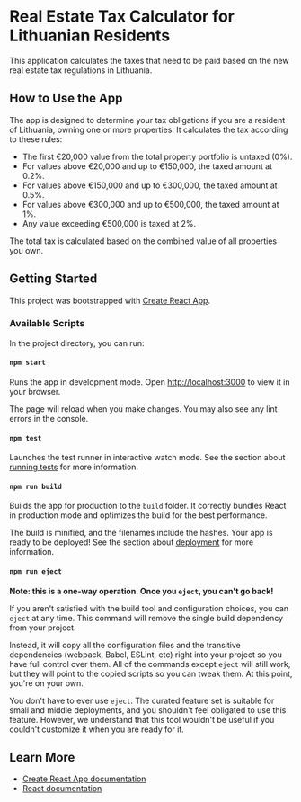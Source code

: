 # Real Estate Tax Calculator for Lithuanian Residents

This application calculates the taxes that need to be paid based on the new real estate tax regulations in Lithuania.

## How to Use the App

The app is designed to determine your tax obligations if you are a resident of Lithuania, owning one or more properties. It calculates the tax according to these rules:

- The first €20,000 value from the total property portfolio is untaxed (0%).
- For values above €20,000 and up to €150,000, the taxed amount at 0.2%.
- For values above €150,000 and up to €300,000, the taxed amount at 0.5%.
- For values above €300,000 and up to €500,000, the taxed amount at 1%.
- Any value exceeding €500,000 is taxed at 2%.

The total tax is calculated based on the combined value of all properties you own.

## Getting Started
This project was bootstrapped with [Create React App](https://github.com/facebook/create-react-app).

### Available Scripts

In the project directory, you can run:

#### `npm start`

Runs the app in development mode. Open [http://localhost:3000](http://localhost:3000) to view it in your browser.

The page will reload when you make changes. You may also see any lint errors in the console.
#### `npm test`

Launches the test runner in interactive watch mode. See the section about [running tests](https://facebook.github.io/create-react-app/docs/running-tests) for more information.

#### `npm run build`

Builds the app for production to the `build` folder. It correctly bundles React in production mode and optimizes the build for the best performance.

The build is minified, and the filenames include the hashes. Your app is ready to be deployed!
See the section about [deployment](https://facebook.github.io/create-react-app/docs/deployment) for more information.

#### `npm run eject`

**Note: this is a one-way operation. Once you `eject`, you can't go back!**

If you aren't satisfied with the build tool and configuration choices, you can `eject` at any time. This command will remove the single build dependency from your project.

Instead, it will copy all the configuration files and the transitive dependencies (webpack, Babel, ESLint, etc) right into your project so you have full control over them. All of the commands except `eject` will still work, but they will point to the copied scripts so you can tweak them. At this point, you're on your own.

You don't have to ever use `eject`. The curated feature set is suitable for small and middle deployments, and you shouldn't feel obligated to use this feature. However, we understand that this tool wouldn't be useful if you couldn't customize it when you are ready for it.

## Learn More

- [Create React App documentation](https://facebook.github.io/create-react-app/docs/getting-started)
- [React documentation](https://reactjs.org/)
